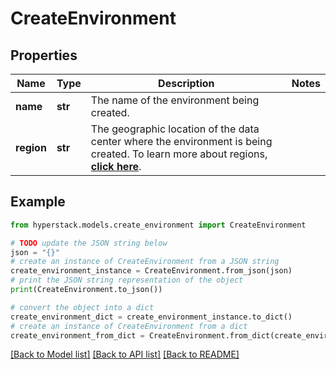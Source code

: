 # CreateEnvironment


## Properties

Name | Type | Description | Notes
------------ | ------------- | ------------- | -------------
**name** | **str** | The name of the environment being created. | 
**region** | **str** | The geographic location of the data center where the environment is being created. To learn more about regions, [**click here**]({Config.INFRAHUB_DOCS_BASE}/docs/features/regions). | 

## Example

```python
from hyperstack.models.create_environment import CreateEnvironment

# TODO update the JSON string below
json = "{}"
# create an instance of CreateEnvironment from a JSON string
create_environment_instance = CreateEnvironment.from_json(json)
# print the JSON string representation of the object
print(CreateEnvironment.to_json())

# convert the object into a dict
create_environment_dict = create_environment_instance.to_dict()
# create an instance of CreateEnvironment from a dict
create_environment_from_dict = CreateEnvironment.from_dict(create_environment_dict)
```
[[Back to Model list]](../README.md#documentation-for-models) [[Back to API list]](../README.md#documentation-for-api-endpoints) [[Back to README]](../README.md)


